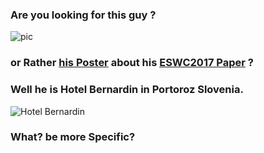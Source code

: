 ### Are you looking for this guy ? 

![pic](https://avatars3.githubusercontent.com/u/1453243?v=3&u=1808b14d3ef07c1a06704175b6272cd5223c60bd&s=400)

### or Rather [his Poster]() about his [ESWC2017 Paper](http://bit.ly/eswc2017-elsahar-paper) ? 



### Well he is Hotel Bernardin in Portoroz Slovenia.
![Hotel Bernardin](http://i.imgur.com/qt6O0Ys.png)

### What? be more Specific?



### 
